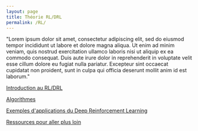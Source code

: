 ```yaml
---
layout: page
title: Théorie RL/DRL
permalink: /RL/
---
```

<link rel="stylesheet" href="https://picorba.github.io/Rapport-veille-technologique/assets/css/theme_dark.css">
<div class="texte">
"Lorem ipsum dolor sit amet, consectetur adipiscing elit, sed do eiusmod tempor incididunt ut labore et dolore magna aliqua. Ut enim ad minim veniam, quis nostrud exercitation ullamco laboris nisi ut aliquip ex ea commodo consequat. Duis aute irure dolor in reprehenderit in voluptate velit esse cillum dolore eu fugiat nulla pariatur. Excepteur sint occaecat cupidatat non proident, sunt in culpa qui officia deserunt mollit anim id est laborum." 
</div>

[Introduction au RL/DRL](/Rapport-veille-technologique/deep_rl/2024/03/16/Introduction_RL.html)

[Algorithmes](https://picorba.github.io/Rapport-veille-technologique/deep_rl/2024/03/17/algo.html)

[Exemples d'applications du Deep Reinforcement Learning](https://picorba.github.io/Rapport-veille-technologique/deep_rl/2024/03/17/exemple_rl.html)

[Ressources pour aller plus loin](https://picorba.github.io/Rapport-veille-technologique/deep_rl/2024/03/17/ressources_rl.html)